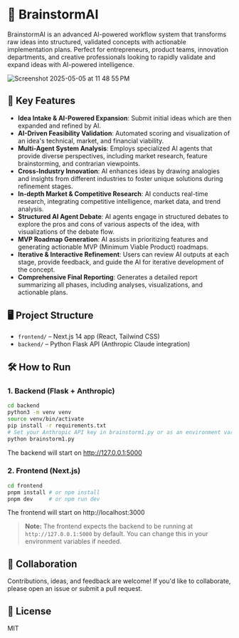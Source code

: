 # 🧠 BrainstormAI

BrainstormAI is an advanced AI-powered workflow system that transforms raw ideas into structured, validated concepts with actionable implementation plans. Perfect for entrepreneurs, product teams, innovation departments, and creative professionals looking to rapidly validate and expand ideas with AI-powered intelligence.

![Screenshot 2025-05-05 at 11 48 55 PM](https://github.com/user-attachments/assets/4bbaa6f2-841d-4b15-97ca-e5f8c9758531)


## 🚀 Key Features

- **Idea Intake & AI-Powered Expansion**: Submit initial ideas which are then expanded and refined by AI.
- **AI-Driven Feasibility Validation**: Automated scoring and visualization of an idea's technical, market, and financial viability.
- **Multi-Agent System Analysis**: Employs specialized AI agents that provide diverse perspectives, including market research, feature brainstorming, and contrarian viewpoints.
- **Cross-Industry Innovation**: AI enhances ideas by drawing analogies and insights from different industries to foster unique solutions during refinement stages.
- **In-depth Market & Competitive Research**: AI conducts real-time research, integrating competitive intelligence, market data, and trend analysis.
- **Structured AI Agent Debate**: AI agents engage in structured debates to explore the pros and cons of various aspects of the idea, with visualizations of the debate flow.
- **MVP Roadmap Generation**: AI assists in prioritizing features and generating actionable MVP (Minimum Viable Product) roadmaps.
- **Iterative & Interactive Refinement**: Users can review AI outputs at each stage, provide feedback, and guide the AI for iterative development of the concept.
- **Comprehensive Final Reporting**: Generates a detailed report summarizing all phases, including analyses, visualizations, and actionable plans.

## 🖥️ Project Structure

- `frontend/` – Next.js 14 app (React, Tailwind CSS)
- `backend/` – Python Flask API (Anthropic Claude integration)

## 🛠️ How to Run

### 1. Backend (Flask + Anthropic)

```bash
cd backend
python3 -m venv venv
source venv/bin/activate
pip install -r requirements.txt
# Set your Anthropic API key in brainstorm1.py or as an environment variable
python brainstorm1.py
```

The backend will start on http://127.0.0.1:5000

### 2. Frontend (Next.js)

```bash
cd frontend
pnpm install # or npm install
pnpm dev     # or npm run dev
```

The frontend will start on http://localhost:3000

> **Note:** The frontend expects the backend to be running at `http://127.0.0.1:5000` by default. You can change this in your environment variables if needed.

## 🤝 Collaboration

Contributions, ideas, and feedback are welcome! If you'd like to collaborate, please open an issue or submit a pull request.

## 📄 License

MIT
